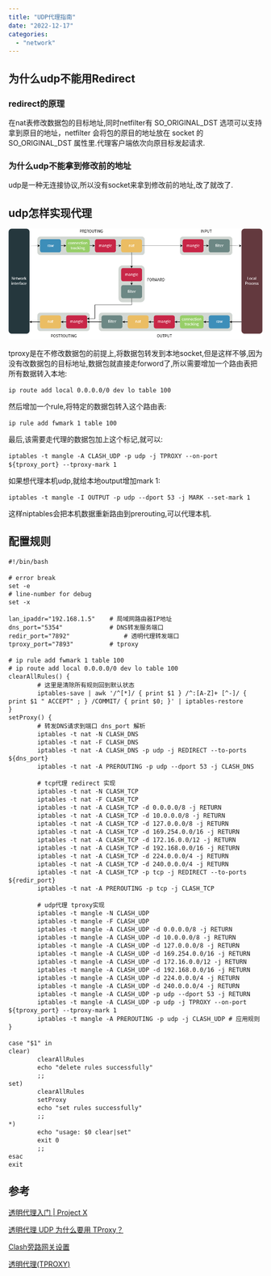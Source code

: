 ```yaml
---
title: "UDP代理指南"
date: "2022-12-17"
categories:
  - "network"
---
```


## 为什么udp不能用Redirect

### redirect的原理

在nat表修改数据包的目标地址,同时netfilter有 SO\_ORIGINAL\_DST 选项可以支持拿到原目的地址，netfilter 会将包的原目的地址放在 socket 的 SO\_ORIGINAL\_DST 属性里.代理客户端依次向原目标发起请求.

### 为什么udp不能拿到修改前的地址

udp是一种无连接协议,所以没有socket来拿到修改前的地址,改了就改了.

## udp怎样实现代理

![](images/image.png)

tproxy是在不修改数据包的前提上,将数据包转发到本地socket,但是这样不够,因为没有改数据包的目标地址,数据包就直接走forword了,所以需要增加一个路由表把所有数据转入本地:

`ip route add local 0.0.0.0/0 dev lo table 100`

然后增加一个rule,将特定的数据包转入这个路由表:

`ip rule add fwmark 1 table 100`

最后,该需要走代理的数据包加上这个标记,就可以:

`iptables -t mangle -A CLASH_UDP -p udp -j TPROXY --on-port ${tproxy_port} --tproxy-mark 1`

如果想代理本机udp,就给本地output增加mark 1:

`iptables -t mangle -I OUTPUT -p udp --dport 53 -j MARK --set-mark 1`

这样niptables会把本机数据重新路由到prerouting,可以代理本机.

## 配置规则

```
#!/bin/bash

# error break
set -e
# line-number for debug
set -x

lan_ipaddr="192.168.1.5"	# 局域网路由器IP地址
dns_port="5354"				# DNS转发服务端口
redir_port="7892"				# 透明代理转发端口
tproxy_port="7893"			# tproxy

# ip rule add fwmark 1 table 100
# ip route add local 0.0.0.0/0 dev lo table 100
clearAllRules() {
		# 这里是清除所有规则回到默认状态
		iptables-save | awk '/^[*]/ { print $1 } /^:[A-Z]+ [^-]/ { print $1 " ACCEPT" ; } /COMMIT/ { print $0; }' | iptables-restore
}
setProxy() {
		# 转发DNS请求到端口 dns_port 解析
		iptables -t nat -N CLASH_DNS
		iptables -t nat -F CLASH_DNS
		iptables -t nat -A CLASH_DNS -p udp -j REDIRECT --to-ports ${dns_port}
		iptables -t nat -A PREROUTING -p udp --dport 53 -j CLASH_DNS

		# tcp代理 redirect 实现
		iptables -t nat -N CLASH_TCP
		iptables -t nat -F CLASH_TCP
		iptables -t nat -A CLASH_TCP -d 0.0.0.0/8 -j RETURN
		iptables -t nat -A CLASH_TCP -d 10.0.0.0/8 -j RETURN
		iptables -t nat -A CLASH_TCP -d 127.0.0.0/8 -j RETURN
		iptables -t nat -A CLASH_TCP -d 169.254.0.0/16 -j RETURN
		iptables -t nat -A CLASH_TCP -d 172.16.0.0/12 -j RETURN
		iptables -t nat -A CLASH_TCP -d 192.168.0.0/16 -j RETURN
		iptables -t nat -A CLASH_TCP -d 224.0.0.0/4 -j RETURN
		iptables -t nat -A CLASH_TCP -d 240.0.0.0/4 -j RETURN
		iptables -t nat -A CLASH_TCP -p tcp -j REDIRECT --to-ports ${redir_port}
		iptables -t nat -A PREROUTING -p tcp -j CLASH_TCP

		# udp代理 tproxy实现
		iptables -t mangle -N CLASH_UDP
		iptables -t mangle -F CLASH_UDP
		iptables -t mangle -A CLASH_UDP -d 0.0.0.0/8 -j RETURN
		iptables -t mangle -A CLASH_UDP -d 10.0.0.0/8 -j RETURN
		iptables -t mangle -A CLASH_UDP -d 127.0.0.0/8 -j RETURN
		iptables -t mangle -A CLASH_UDP -d 169.254.0.0/16 -j RETURN
		iptables -t mangle -A CLASH_UDP -d 172.16.0.0/12 -j RETURN
		iptables -t mangle -A CLASH_UDP -d 192.168.0.0/16 -j RETURN
		iptables -t mangle -A CLASH_UDP -d 224.0.0.0/4 -j RETURN
		iptables -t mangle -A CLASH_UDP -d 240.0.0.0/4 -j RETURN
		iptables -t mangle -A CLASH_UDP -p udp --dport 53 -j RETURN
		iptables -t mangle -A CLASH_UDP -p udp -j TPROXY --on-port ${tproxy_port} --tproxy-mark 1
		iptables -t mangle -A PREROUTING -p udp -j CLASH_UDP # 应用规则
}

case "$1" in
clear)
		clearAllRules
		echo "delete rules successfully"
		;;
set)
		clearAllRules
		setProxy
		echo "set rules successfully"
		;;
*)
		echo "usage: $0 clear|set"
		exit 0
		;;
esac
exit
```

## 参考

[透明代理入门 | Project X](https://xtls.github.io/document/level-2/transparent_proxy/transparent_proxy.html#iptables-nftables)

[透明代理 UDP 为什么要用 TProxy？](https://www.jianshu.com/p/5393fb5e2c87)

[Clash旁路网关设置](https://blog.newhanly.com/2020/04/28/clash/)

[透明代理(TPROXY)](https://guide.v2fly.org/app/tproxy.html)
